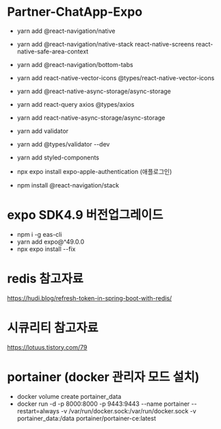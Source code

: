 # Partner-ChatApp-Expo


- yarn add @react-navigation/native 
- yarn add @react-navigation/native-stack react-native-screens react-native-safe-area-context
- yarn add @react-navigation/bottom-tabs
- yarn add react-native-vector-icons @types/react-native-vector-icons
- yarn add @react-native-async-storage/async-storage
- yarn add react-query axios @types/axios
- yarn add react-native-async-storage/async-storage
- yarn add validator
- yarn add @types/validator --dev
- yarn add styled-components

- npx expo install expo-apple-authentication (애플로그인)
- npm install @react-navigation/stack

# expo SDK4.9 버전업그레이드
- npm i -g eas-cli
- yarn add expo@^49.0.0
- npx expo install --fix


# redis 참고자료
https://hudi.blog/refresh-token-in-spring-boot-with-redis/

# 시큐리티 참고자료
https://lotuus.tistory.com/79


# portainer (docker 관리자 모드 설치)
 - docker volume create portainer_data
 - docker run -d -p 8000:8000 -p 9443:9443 --name portainer --restart=always -v /var/run/docker.sock:/var/run/docker.sock -v portainer_data:/data portainer/portainer-ce:latest
